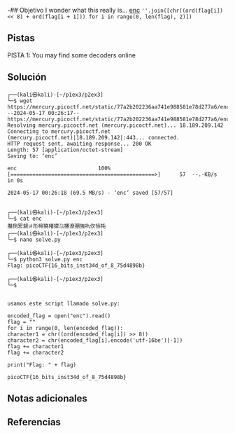 -## Objetivo
I wonder what this really is... [enc](https://mercury.picoctf.net/static/77a2b202236aa741e988581e78d277a6/enc) `''.join([chr((ord(flag[i]) << 8) + ord(flag[i + 1])) for i in range(0, len(flag), 2)])`
## Pistas
PISTA 1:
You may find some decoders online

## Solución
```
┌──(kali㉿kali)-[~/p1ex3/p2ex3]
└─$ wget https://mercury.picoctf.net/static/77a2b202236aa741e988581e78d277a6/enc
--2024-05-17 00:26:17--  https://mercury.picoctf.net/static/77a2b202236aa741e988581e78d277a6/enc
Resolving mercury.picoctf.net (mercury.picoctf.net)... 18.189.209.142
Connecting to mercury.picoctf.net (mercury.picoctf.net)|18.189.209.142|:443... connected.
HTTP request sent, awaiting response... 200 OK
Length: 57 [application/octet-stream]
Saving to: ‘enc’

enc                          100%[==============================================>]      57  --.-KB/s    in 0s      

2024-05-17 00:26:18 (69.5 MB/s) - ‘enc’ saved [57/57]

                                                                                                                    
┌──(kali㉿kali)-[~/p1ex3/p2ex3]
└─$ cat enc        
灩捯䍔䙻ㄶ形楴獟楮獴㌴摟潦弸強㕤㐸㤸扽                                                                                                                    
┌──(kali㉿kali)-[~/p1ex3/p2ex3]
└─$ nano solve.py 
                                                                                                                    
┌──(kali㉿kali)-[~/p1ex3/p2ex3]
└─$ python3 solve.py enc
Flag: picoCTF{16_bits_inst34d_of_8_75d4898b}
                                                                                                                    
┌──(kali㉿kali)-[~/p1ex3/p2ex3]
└─$ 


usamos este script llamado solve.py:

encoded_flag = open("enc").read()  
flag = ""  
for i in range(0, len(encoded_flag)):  
character1 = chr((ord(encoded_flag[i]) >> 8))  
character2 = chr(encoded_flag[i].encode('utf-16be')[-1])  
flag += character1  
flag += character2  
  
print("Flag: " + flag)

picoCTF{16_bits_inst34d_of_8_75d4898b}
```
## Notas adicionales

## Referencias

